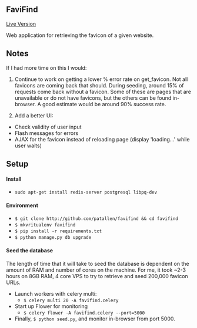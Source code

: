 ## FaviFind
[Live Version](http://107.191.41.253/)

Web application for retrieving the favicon of a given website.


## Notes

If I had more time on this I would:

1. Continue to work on getting a lower % error rate on get_favicon. Not all favicons are coming back that should. During seeding, around 15% of requests come back without a favicon. Some of these are pages that are unavailable or do not have favicons, but the others can be found in-browser. A good estimate would be around 90% success rate.
 

1. Add a better UI:
  - Check validity of user input
  - Flash messages for errors
  - AJAX for the favicon instead of reloading page (display 'loading...' while user waits)


## Setup

#### Install
- `sudo apt-get install redis-server postgresql libpq-dev`

#### Environment
- `$ git clone http://github.com/patallen/favifind && cd favifind`
- `$ mkvritualenv favifind`
- `$ pip install -r requirements.txt`
- `$ python manage.py db upgrade`

#### Seed the database

The length of time that it will take to seed the database is dependent on the amount of RAM and number of cores on the machine.
For me, it took ~2-3 hours on 8GB RAM, 4 core VPS to try to retrieve and seed 200,000 favicon URLs.
- Launch workers with celery multi:
	- `$ celery multi 20 -A favifind.celery`
- Start up Flower for monitoring
	- `$ celery flower -A favifind.celery --port=5000`
- Finally, `$ python seed.py`, and monitor in-browser from port 5000.
